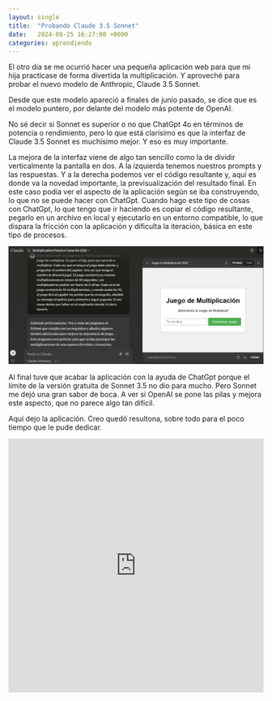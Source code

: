 ```yaml
---
layout: single
title:  "Probando Claude 3.5 Sonnet"
date:   2024-08-25 16:27:00 +0000
categories: aprendiendo
---
```


El otro día se me ocurrió hacer una pequeña aplicación web para que mi hija practicase de forma divertida la multiplicación. Y aproveché para probar el nuevo modelo de Anthropic, Claude 3.5 Sonnet. 

Desde que este modelo apareció a finales de junio pasado, se dice que es el modelo puntero, por delante del modelo más potente de OpenAI. 

No sé decir si Sonnet es superior o no que ChatGpt 4o en términos de potencia o rendimiento, pero lo que está clarísimo es que la interfaz de Claude 3.5 Sonnet es muchísimo mejor. Y eso es muy importante.

La mejora de la interfaz viene de algo tan sencillo como la de dividir verticalmente la pantalla en dos. A la izquierda tenemos nuestros prompts y las respuestas. Y a la derecha podemos ver el código resultante y, aquí es donde va la novedad importante, la previsualización del resultado final. En este caso podía ver el aspecto de la aplicación según se iba construyendo, lo que no se puede hacer con ChatGpt. Cuando hago este tipo de cosas con ChatGpt, lo que tengo que ir haciendo es copiar el código resultante, pegarlo en un archivo en local y ejecutarlo en un entorno compatible, lo que dispara la fricción con la aplicación y dificulta la iteración, básica en este tipo de procesos.

![Interfaz de usuario de Claude 3.5 Sonnet](/assets/images/2024-08-25_164436_interfaz_usuario_claude.jpg)

Al final tuve que acabar la aplicación con la ayuda de ChatGpt porque el límite de la versión gratuita de Sonnet 3.5 no dio para mucho. Pero Sonnet me dejó una gran sabor de boca. A ver si OpenAI se pone las pilas y mejora este aspecto, que no parece algo tan difícil.

Aquí dejo la aplicación. Creo quedó resultona, sobre todo para el poco tiempo que le pude dedicar.

<iframe src="https://sergioberdiales.github.io/juegos/juego_multiplicacion/index.html" width="100%" height="500px" frameborder="0" style="max-width: 800px; margin: auto; display: block;" allowfullscreen></iframe>




